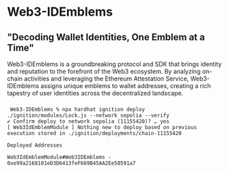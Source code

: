 # Web3-IDEmblems

## "Decoding Wallet Identities, One Emblem at a Time"

Web3-IDEmblems is a groundbreaking protocol and SDK that brings identity and reputation to the forefront of the Web3 ecosystem. By analyzing on-chain activities and leveraging the Ethereum Attestation Service, Web3-IDEmblems assigns unique emblems to wallet addresses, creating a rich tapestry of user identities across the decentralized landscape.



### 
```
 Web3-IDEmblems % npx hardhat ignition deploy ./ignition/modules/Lock.js --network sepolia --verify
✔ Confirm deploy to network sepolia (11155420)? … yes
[ Web3IdEmblemModule ] Nothing new to deploy based on previous execution stored in ./ignition/deployments/chain-11155420

Deployed Addresses

Web3IdEmblemModule#Web3IDEmblems - 0xe99a2168101eD3D6413feF669B45AA2Ee58591a7

```
